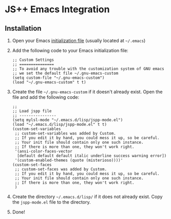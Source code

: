 # JS++ Emacs Integration

## Installation
1. Open your Emacs [initialization file](https://www.gnu.org/software/emacs/manual/html_node/emacs/Init-File.html) (usually located at `~/.emacs`)
2. Add the following code to your Emacs initialization file:

    ```
    ;; Custom Settings
    ;; ===============
    ;; To avoid any trouble with the customization system of GNU emacs
    ;; we set the default file ~/.gnu-emacs-custom
    (setq custom-file "~/.gnu-emacs-custom")
    (load "~/.gnu-emacs-custom" t t)
    ```
3. Create the file `~/.gnu-emacs-custom` if it doesn't already exist. Open the file and add the following code:

    ```
    ;;
    ;; Load jspp file
    ;; ----------------
    (setq mylsl-mode "~/.emacs.d/lisp/jspp-mode.el")
    (load "~/.emacs.d/lisp/jspp-mode.el" t t)
    (custom-set-variables
     ;; custom-set-variables was added by Custom.
     ;; If you edit it by hand, you could mess it up, so be careful.
     ;; Your init file should contain only one such instance.
     ;; If there is more than one, they won't work right.
     '(ansi-color-faces-vector
      [default default default italic underline success warning error])
     '(custom-enabled-themes (quote (misterioso))))'
    (custom-set-faces
     ;; custom-set-faces was added by Custom.
     ;; If you edit it by hand, you could mess it up, so be careful.
     ;; Your init file should contain only one such instance.
     ;; If there is more than one, they won't work right.
     )
    ```
4. Create the directory `~/.emacs.d/lisp/` if it does not already exist. Copy the `jspp-mode.el` file to the directory.
5. Done!
